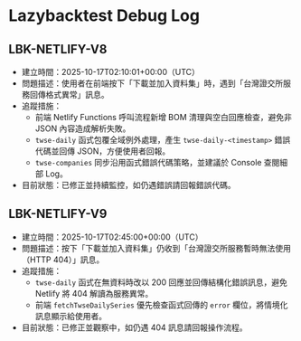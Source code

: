 # Lazybacktest Debug Log

## LBK-NETLIFY-V8
- 建立時間：2025-10-17T02:10:01+00:00（UTC）
- 問題描述：使用者在前端按下「下載並加入資料集」時，遇到「台灣證交所服務回傳格式異常」訊息。
- 追蹤措施：
  - 前端 Netlify Functions 呼叫流程新增 BOM 清理與空白回應檢查，避免非 JSON 內容造成解析失敗。
  - `twse-daily` 函式包覆全域例外處理，產生 `twse-daily-<timestamp>` 錯誤代碼並回傳 JSON，方便使用者回報。
  - `twse-companies` 同步沿用函式錯誤代碼策略，並建議於 Console 查閱細部 Log。
- 目前狀態：已修正並持續監控，如仍遇錯誤請回報錯誤代碼。

## LBK-NETLIFY-V9
- 建立時間：2025-10-17T02:45:00+00:00（UTC）
- 問題描述：按下「下載並加入資料集」仍收到「台灣證交所服務暫時無法使用（HTTP 404）」訊息。
- 追蹤措施：
  - `twse-daily` 函式在無資料時改以 200 回應並回傳結構化錯誤訊息，避免 Netlify 將 404 解讀為服務異常。
  - 前端 `fetchTwseDailySeries` 優先檢查函式回傳的 `error` 欄位，將情境化訊息顯示給使用者。
- 目前狀態：已修正並觀察中，如仍遇 404 訊息請回報操作流程。
